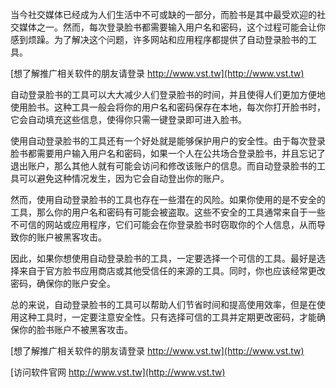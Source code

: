 当今社交媒体已经成为人们生活中不可或缺的一部分，而脸书是其中最受欢迎的社交媒体之一。然而，每次登录脸书都需要输入用户名和密码，这个过程可能会让你感到烦躁。为了解决这个问题，许多网站和应用程序都提供了自动登录脸书的工具。

[想了解推广相关软件的朋友请登录 http://www.vst.tw](http://www.vst.tw)

自动登录脸书的工具可以大大减少人们登录脸书的时间，并且使得人们更加方便地使用脸书。这种工具一般会将你的用户名和密码保存在本地，每次你打开脸书时，它会自动填充这些信息，使得你只需一键登录即可进入脸书。

使用自动登录脸书的工具还有一个好处就是能够保护用户的安全性。由于每次登录脸书都需要用户输入用户名和密码，如果一个人在公共场合登录脸书，并且忘记了退出账户，那么其他人就有可能会访问和修改该账户的信息。而自动登录脸书的工具可以避免这种情况发生，因为它会自动登出你的账户。

然而，使用自动登录脸书的工具也存在一些潜在的风险。如果你使用的是不安全的工具，那么你的用户名和密码有可能会被盗取。这些不安全的工具通常来自于一些不可信的网站或应用程序，它们可能会在你登录脸书时窃取你的个人信息，从而导致你的账户被黑客攻击。

因此，如果你想使用自动登录脸书的工具，一定要选择一个可信的工具。最好是选择来自于官方脸书应用商店或其他受信任的来源的工具。同时，你也应该经常更改密码，确保你的账户安全。

总的来说，自动登录脸书的工具可以帮助人们节省时间和提高使用效率，但是在使用这种工具时，一定要注意安全性。只有选择可信的工具并定期更改密码，才能确保你的脸书账户不被黑客攻击。

[想了解推广相关软件的朋友请登录 http://www.vst.tw](http://www.vst.tw)


[访问软件官网 http://www.vst.tw](http://www.vst.tw)
